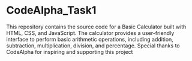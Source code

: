 # CodeAlpha_Task1
This repository contains the source code for a Basic Calculator built with HTML, CSS, and JavaScript. The calculator provides a user-friendly interface to perform basic arithmetic operations, including addition, subtraction, multiplication, division, and percentage. Special thanks to CodeAlpha for inspiring and supporting this project 
